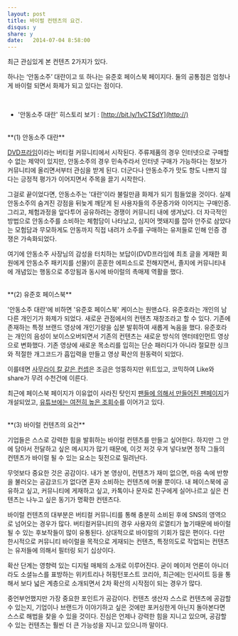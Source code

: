 ```yaml
---
layout: post
title: 바이럴 컨텐츠의 요건.
disqus: y
share: y
date:   2014-07-04 8:58:00
---
```


최근 관심있게 본 컨텐츠 2가지가 있다. 

하나는 ‘안동소주’ 대란이고 또 하나는 유준호 페이스북 페이지다. 
둘의 공통점은 엄청나게 바이럴 되면서 화제가 되고 있다는 점이다.

<br> 

* '안동소주 대란' 히스토리 보기 : [http://bit.ly/1vCTSdY](http://)

<br>
**(1) 안동소주 대란**

[DVD프라임](http://dvdprime.donga.com)이라는 버티컬 커뮤니티에서 시작된다. 주류제품의 경우 인터넷으로 구매할 수 없는 제약이 있지만, 안동소주의 경우 민속주라서 인터넷 구매가 가능하다는 정보가 커뮤니티에 올리면서부터 관심을 받게 된다. 더군다나 안동소주가 맛도 향도 나쁘지 않다는 긍정적 평가가 이어지면서 주목을 끌기 시작한다.  

그걸로 끝이었다면, 안동소주는 '대란'이라 불릴만큼 화제가 되기 힘들었을 것이다. 실제 안동소주의 숨겨진 강점을 뒤늦게 깨닫게 된 사용자들의 주문증가와 이어지는 구매인증. 그리고, 체험과정을 앞다투어 공유하려는 경쟁이 커뮤니티 내에 생겨났다. 더 자극적인 방법으로 안동소주를 소비하는 체험담이 나타났고, 심지어 멧돼지를 잡아 안주로 삼았다는 모험담과 무모하게도 안동까지 직접 내려가 소주를 구매하는 유저들로 인해 인증 경쟁은 가속화되었다.  

여기에 안동소주 사장님의 감성을 터치하는 보답이(DVD프라임에 최초 글을 게재한 회원에게 안동소주 패키지를 선물)이 훈훈한 에피소드로 전해지면서, 졸지에 커뮤니티내에 개념있는 행동으로 추앙됨과 동시에 바이럴의 촉매제 역활을 했다. 


<br>
**(2) 유준호 페이스북**

'안동소주 대란'에 비하면 '유준호 페이스북' 케이스는 원맨쇼다. 유준호라는 개인의 남다른 개인기가 화제가 되었다. 새로운 관점에서의 컨텐츠 재창조라고 할 수 있다. 기존에 존재하는 특정 브랜드 영상에 개인기량을 십분 발휘하여 새롭게 녹음을 했다. 유준호라는 개인의 음성이 보이스오버되면서 기존의 컨텐츠는 새로운 방식의 엔터테인먼트 영상으로 변화했다. 기존 영상에 새로운 목소리를 입히는 단순 패러디가 아니라 절묘한 싱크와 적절한 개그코드가 흡입력을 만들고 영상 확산의 원동력이 되었다.  

이를테면 [사무라이 칼 같은 컨셉](http://www.youtube.com/watch?v=GtWMHdE0WYk)은 조금은 엉뚱하지만 위트있고, 코믹하여 Like와 share가 무려 수천건에 이른다. 

최근에 페이스북 페이지가 이유없이 사라진 탓인지 [팬들에 의해서 만들어진  팬페이지](http://on.fb.me/1q0Jnjg)가 개설되었고, [유튜브에는 여전히 높은 조회수](http://www.youtube.com/user/nutellavoice)를 이어가고 있다. 

<br>
**(3) 바이럴 컨텐츠의 요건**

기업들은 스스로 강력한 힘을 발휘하는 바이럴 컨텐츠를 만들고 싶어한다. 하지만 그 안에 담아서 전달하고 싶은 메시지가 많기 때문에, 이것 저것  우겨 넣다보면 정작 그들의 컨텐츠가 바이럴 될 수 있는 요소는 뒷전으로 밀려난다.  

무엇보다 중요한 것은 공감이다. 내가 본 영상이, 컨텐츠가 재미 없으면, 마음 속에 반향을 불러오는 공감코드가 없다면 혼자 소비하는 컨텐츠에 머물 뿐이다. 내 페이스북에 공유하고 싶고, 커뮤니티에 게재하고 싶고, 카톡이나 문자로 친구에게 실어나르고 싶은 컨텐츠는 나누고 싶은 동기가 명확한 컨텐츠다. 

바이럴 컨텐츠의 대부분은 버티컬 커뮤니티를 통해 충분히 소비된 후에 SNS의 영역으로 넘어오는 경우가 많다. 버티컬커뮤니티의 경우 사용자의 로열티가 높기때문에 바이럴 될 수 있는 후보작들이 많이 유통된다. 상대적으로 바이럴의 기회가 많은 편이다. 다만 한시적으로 커뮤니티 바이럴을 목적으로 게재되는 컨텐츠, 특정의도로 작업되는 컨텐츠는 유저들에 의해서 필터링 되기 십상이다. 

확산 단계는 영향력 있는 디지털 매체의 소개로 이루어진다. 굳이 메이저 언론이 아니더라도 소셜뉴스를 표방하는 위키트리나 허핑턴포스트 코리아, 최근에는 인사이트 등을 통해서 보다 넓은 계층으로 소개되면서 2차 확산의 시작점이 되는 경우가 많다. 

중언부언했지만 가장 중요한 포인트가 공감이다. 컨텐츠 생산자 스스로 컨텐츠에 공감할 수 있는지, 기업이나 브랜드가 이야기하고 싶은 것에만 포커싱한게 아닌지 돌아본다면 스스로 해법을 찾을 수 있을 것이다. 진심은 언제나 강력한 힘을 지니고 있으며, 공감할 수 있는 컨텐츠는 훨씬 더 큰 가능성을 지니고 있으니까 말이다. 